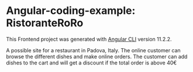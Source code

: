 # Angular-coding-example: RistoranteRoRo

This Frontend project was generated with [Angular CLI](https://github.com/angular/angular-cli) version 11.2.2.

A possible site for a restaurant in Padova, Italy. The online customer can browse the different dishes and make online orders. The customer can add dishes to the cart and will get a discount if the total order is above 40€

